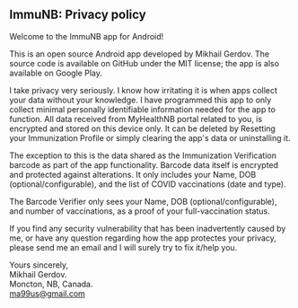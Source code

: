 ## ImmuNB: Privacy policy

Welcome to the ImmuNB app for Android!

This is an open source Android app developed by Mikhail Gerdov. The source code is available on GitHub under the MIT license; the app is also available on Google Play.

I take privacy very seriously. I know how irritating it is when apps collect your data without your knowledge.
I have programmed this app to only collect minimal personally identifiable information needed for the app to function.
All data received from MyHealthNB portal related to you, is encrypted and stored on this device only.
It can be deleted by Resetting your Immunization Profile or simply clearing the app's data or uninstalling it.

The exception to this is the data shared as the Immunization Verification barcode as part of the app functionality.
Barcode data itself is encrypted and protected against alterations. It only includes your Name, DOB (optional/configurable), and the list of COVID vaccinations (date and type).

The Barcode Verifier only sees your Name, DOB (optional/configurable), and number of vaccinations, as a proof of your full-vaccination status.

If you find any security vulnerability that has been inadvertently caused by me, or have any question regarding how the app protectes your privacy, please send me an email and I will surely try to fix it/help you.

Yours sincerely,  
Mikhail Gerdov.  
Moncton, NB, Canada.  
ma99us@gmail.com